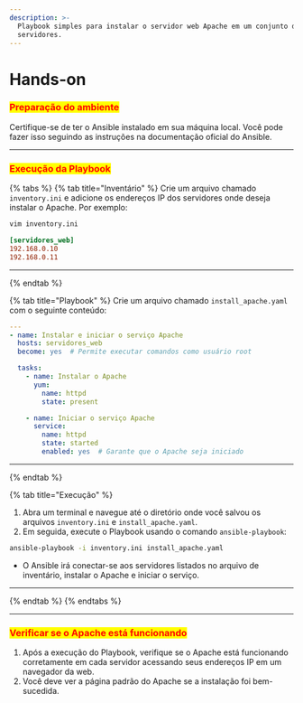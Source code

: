 ```yaml
---
description: >-
  Playbook simples para instalar o servidor web Apache em um conjunto de
  servidores.
---
```


# Hands-on

### <mark style="color:red;">Preparação do ambiente</mark>

Certifique-se de ter o Ansible instalado em sua máquina local. Você pode fazer isso seguindo as instruções na documentação oficial do Ansible.

***

### <mark style="color:red;">Execução da Playbook</mark>

{% tabs %}
{% tab title="Inventário" %}
Crie um arquivo chamado `inventory.ini` e adicione os endereços IP dos servidores onde deseja instalar o Apache. Por exemplo:

```bash
vim inventory.ini
```

```ini
[servidores_web]
192.168.0.10
192.168.0.11

```

***
{% endtab %}

{% tab title="Playbook" %}
Crie um arquivo chamado `install_apache.yaml` com o seguinte conteúdo:

```yaml
---
- name: Instalar e iniciar o serviço Apache
  hosts: servidores_web
  become: yes  # Permite executar comandos como usuário root

  tasks:
    - name: Instalar o Apache
      yum:
        name: httpd
        state: present

    - name: Iniciar o serviço Apache
      service:
        name: httpd
        state: started
        enabled: yes  # Garante que o Apache seja iniciado

```

***
{% endtab %}

{% tab title="Execução" %}
1. Abra um terminal e navegue até o diretório onde você salvou os arquivos `inventory.ini` e `install_apache.yaml`.&#x20;
2. Em seguida, execute o Playbook usando o comando `ansible-playbook`:

```bash
ansible-playbook -i inventory.ini install_apache.yaml
```

* O Ansible irá conectar-se aos servidores listados no arquivo de inventário, instalar o Apache e iniciar o serviço.

***
{% endtab %}
{% endtabs %}

***

### <mark style="color:red;">Verificar se o Apache está funcionando</mark>

1. Após a execução do Playbook, verifique se o Apache está funcionando corretamente em cada servidor acessando seus endereços IP em um navegador da web.&#x20;
2. Você deve ver a página padrão do Apache se a instalação foi bem-sucedida.
